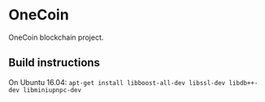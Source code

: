 # OneCoin

OneCoin blockchain project.

## Build instructions
On Ubuntu 16.04:
`apt-get install libboost-all-dev libssl-dev libdb++-dev libminiupnpc-dev`
  
                                   
